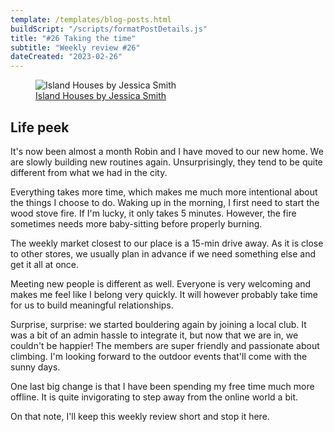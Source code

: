 ```yaml
---
template: /templates/blog-posts.html
buildScript: "/scripts/formatPostDetails.js"
title: "#26 Taking the time"
subtitle: "Weekly review #26"
dateCreated: "2023-02-26"
---
```


<figure>
 <img src="https://cdn.shopify.com/s/files/1/0548/7634/0281/products/portisaac.jpg" alt="Island Houses by Jessica Smith" />
 <figcaption><a href="https://www.jessicasmithillustration.co.uk/products/island-houses">Island Houses by Jessica Smith</a>
 </figcaption>
</figure>

## Life peek

It's now been almost a month Robin and I have moved to our new home. We are slowly building new routines again. Unsurprisingly, they tend to be quite different from what we had in the city.

Everything takes more time, which makes me much more intentional about the things I choose to do. Waking up in the morning, I first need to start the wood stove fire. If I'm lucky, it only takes 5 minutes. However, the fire sometimes needs more baby-sitting before properly burning.

The weekly market closest to our place is a 15-min drive away. As it is close to other stores, we usually plan in advance if we need something else and get it all at once.

Meeting new people is different as well. Everyone is very welcoming and makes me feel like I belong very quickly. It will however probably take time for us to build meaningful relationships.

Surprise, surprise: we started bouldering again by joining a local club. It was a bit of an admin hassle to integrate it, but now that we are in, we couldn't be happier! The members are super friendly and passionate about climbing. I'm looking forward to the outdoor events that'll come with the sunny days.

One last big change is that I have been spending my free time much more offline. It is quite invigorating to step away from the online world a bit.

On that note, I'll keep this weekly review short and stop it here.
